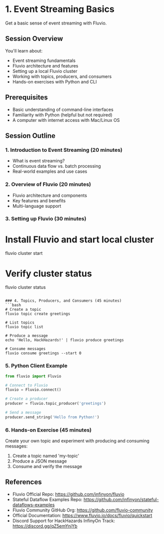 # 1. Event Streaming Basics
Get a basic sense of event streaming with Fluvio.

## Session Overview
You'll learn about:
- Event streaming fundamentals
- Fluvio architecture and features
- Setting up a local Fluvio cluster
- Working with topics, producers, and consumers
- Hands-on exercises with Python and CLI

## Prerequisites
- Basic understanding of command-line interfaces
- Familiarity with Python (helpful but not required)
- A computer with internet access with Mac/Linux OS

## Session Outline

### 1. Introduction to Event Streaming (20 minutes)
- What is event streaming?
- Continuous data flow vs. batch processing
- Real-world examples and use cases

### 2. Overview of Fluvio (20 minutes)
- Fluvio architecture and components
- Key features and benefits
- Multi-language support

### 3. Setting up Fluvio (30 minutes)

# Install Fluvio and start local cluster
fluvio cluster start

# Verify cluster status
fluvio cluster status
```

### 4. Topics, Producers, and Consumers (45 minutes)
```bash
# Create a topic
fluvio topic create greetings

# List topics
fluvio topic list

# Produce a message
echo 'Hello, HackHazards!' | fluvio produce greetings

# Consume messages
fluvio consume greetings --start 0
```

### 5. Python Client Example
```python
from fluvio import Fluvio

# Connect to Fluvio
fluvio = Fluvio.connect()

# Create a producer
producer = fluvio.topic_producer('greetings')

# Send a message
producer.send_string('Hello from Python!')
```

### 6. Hands-on Exercise (45 minutes)
Create your own topic and experiment with producing and consuming messages:
1. Create a topic named 'my-topic'
2. Produce a JSON message
3. Consume and verify the message

## References
- Fluvio Official Repo: https://github.com/infinyon/fluvio
- Stateful Dataflow Examples Repo: https://github.com/infinyon/stateful-dataflows-examples
- Fluvio Community GitHub Org: https://github.com/fluvio-community
- Official Documentation: https://www.fluvio.io/docs/fluvio/quickstart
- Discord Support for HackHazards InfinyOn Track: https://discord.gg/qZ5emYnjYb
